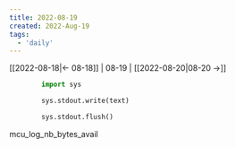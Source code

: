 ```yaml
---
title: 2022-08-19
created: 2022-Aug-19
tags:
  - 'daily'
---
```


[[2022-08-18|<- 08-18]] | 08-19 | [[2022-08-20|08-20 ->]]



```python
        import sys

        sys.stdout.write(text)

        sys.stdout.flush()
```

mcu_log_nb_bytes_avail